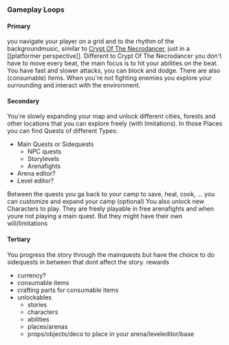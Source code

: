 ### Gameplay Loops

#### Primary 
you navigate your player on a grid and to the rhythm of the backgroundmusic, similar to [Crypt Of The Necrodancer](https://youtu.be/8zexaCJvg3A?t=3), just  in a [[platformer perspective]]. Different to Crypt Of The Necrodancer you don't have to move every beat, the main focus is to hit your abilities on the beat. You have fast and slower attacks, you can block and dodge. There are also (consumable) items. When you're not fighting enemies you explore your surrounding and interact with the environment. 

#### Secondary
You're slowly expanding your map and unlock different cities, forests and other locations that you can explore freely (with limitations). In those Places you can find Quests of different Types: 
- Main Quests or Sidequests
	- NPC quests
	- Storylevels
	- Arenafights
- Arena editor?
- Level editor?

Between the quests you ga back to your camp to save, heal, cook, ... you can customize and expand your camp (optional) 
You also unlock new Characters to play. They are freely playable in free arenafights and when youre not playing a main quest. But they might have their own will/limitations 

#### Tertiary
You progress the story through the mainquests but have the choice to do sidequests in between that dont affect the story. 
rewards
- currency? 
- consumable items 
- crafting parts for consumable items 
- unlockables 
	- stories 
	- characters
	- abilities
	- places/arenas 
	- props/objects/deco to place in your arena/leveleditor/base

